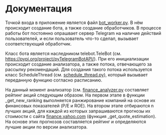 # Документация

Точкой входа в приложение является файл [bot_worker.py](../bot/bot_worker.py). В нём происходит создание бота,
а также создание обработчиков. В процессе работы бот постоянно опрашвает сервер Telegram на наличие действий
пользователей, и если пользователь что-то сделал, вызывает соответствующий обработчик.

Класс бота является наследником telebot.TeleBot (см. https://pypi.org/project/pyTelegramBotAPI/). При его
инициализации происходит создание анализатора, а также потока, отвечающего за рассылку рекомендаций.
Для создания такого потока используется класс ScheduleThread (см. [schedule_thread.py](../schedule_thread.py)), который
вызывает переданную функцию согласно расписанию.

На данный момент анализатор (см. [finance_analyzer.py](../analyzer/finance_analyzer.py) составляет рейтинг акций
следующим образом. На первом этапе в функции _get_new_ranking выполняется ранжирование компаний на основе их финансовых
показателей (P/E и ROE). На втором этапе отбираются n лучших акций, для каждой из которых запрашиваются прогнозы их
стоимости с сайта [finance.yahoo.com](https://finance.yahoo.com) (функция _get_quote_estimation). На основе этих
прогнозов составляется рейтинг и определяются лучшие акции по версии анализатора.
